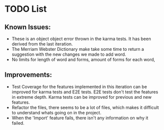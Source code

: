 # TODO List


## Known Issues:
* These is an object object error thrown in the karma tests. It has been derived from the last iteration.
* The Merriam Webster Dictionary make take some time to return a suggestion with the new changes we made to add word.
* No limits for length of word and forms, amount of forms for each word, 


## Improvements:
* Test Coverage for the features implemented in this iteration can be improved for karma tests and E2E tests. E2E tests don't test the features in extreme depth. Karma tests can be improved for previous and new features.
* Refactor the files, there seems to be a lot of files, which makes it difficult to understand whats going on in the project.
* When the 'Import' feature fails, there isn't any information on why it failed.
